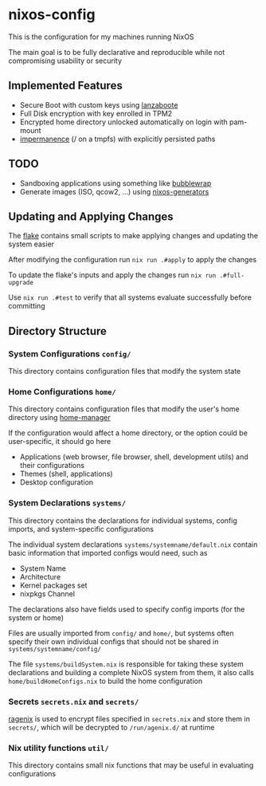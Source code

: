 # nixos-config

This is the configuration for my machines running NixOS

The main goal is to be fully declarative and reproducible while not compromising usability or security

## Implemented Features

- Secure Boot with custom keys using [lanzaboote](https://github.com/nix-community/lanzaboote)
- Full Disk encryption with key enrolled in TPM2
- Encrypted home directory unlocked automatically on login with pam-mount
- [impermanence](https://github.com/nix-community/impermanence) (/ on a tmpfs) with explicitly persisted paths

## TODO

- Sandboxing applications using something like [bubblewrap](https://github.com/containers/bubblewrap)
- Generate images (ISO, qcow2, ...) using [nixos-generators](https://github.com/nix-community/nixos-generators)

## Updating and Applying Changes

The [flake](flake.nix) contains small scripts to make applying changes and updating the system easier

After modifying the configuration run `nix run .#apply` to apply the changes

To update the flake's inputs and apply the changes run `nix run .#full-upgrade`

Use `nix run .#test` to verify that all systems evaluate successfully before committing

## Directory Structure

### System Configurations `config/`

This directory contains configuration files that modify the system state

### Home Configurations `home/`

This directory contains configuration files that modify the user's home directory using [home-manager](https://github.com/nix-community/home-manager)

If the configuration would affect a home directory, or the option could be user-specific, it should go here

- Applications (web browser, file browser, shell, development utils) and their configurations
- Themes (shell, applications)
- Desktop configuration

### System Declarations `systems/`

This directory contains the declarations for individual systems, config imports, and system-specific configurations

The individual system declarations `systems/systemname/default.nix` contain basic information that imported configs would need, such as

- System Name
- Architecture
- Kernel packages set
- nixpkgs Channel

The declarations also have fields used to specify config imports (for the system or home)

Files are usually imported from `config/` and `home/`, but systems often specify their own individual configs that should not be shared in `systems/systemname/config/`

The file `systems/buildSystem.nix` is responsible for taking these system declarations and building a complete NixOS system from them, it also calls `home/buildHomeConfigs.nix` to build the home configuration

### Secrets `secrets.nix` and `secrets/`

[ragenix](https://github.com/yaxitech/ragenix) is used to encrypt files specified in `secrets.nix` and store them in `secrets/`, which will be decrypted to `/run/agenix.d/` at runtime

### Nix utility functions `util/`

This directory contains small nix functions that may be useful in evaluating configurations
